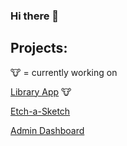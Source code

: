 ### Hi there 👋

## Projects:
🐮 = currently working on

[Library App](https://spacefriend.github.io/library-app/index.html) 🐮

[Etch-a-Sketch](https://spacefriend.github.io/etch-a-sketch/)

[Admin Dashboard](https://spacefriend.github.io/admin-dashboard/)
